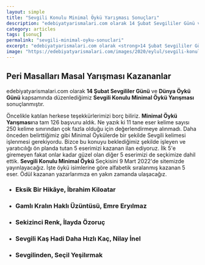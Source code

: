 ```yaml
---
layout: simple
title: "Sevgili Konulu Minimal Öykü Yarışması Sonuçları"
description: "edebiyatyarismalari.com olarak 14 Şubat Sevgililer Günü ve Dünya Öykü Günü kapsamında düzenlediğimiz Sevgili Konulu Minimal Öykü Yarışması sonuçlanmıştır."
category: articles
tags: [sonuç]
permalink: "sevgili-minimal-oyku-sonuclari"
excerpt: "edebiyatyarismalari.com olarak <strong>14 Şubat Sevgililer Günü</strong> ve <strong>Dünya Öykü Günü</strong> kapsamında düzenlediğimiz <strong>Sevgili Konulu Minimal Öykü Yarışması</strong> sonuçlanmıştır."
image: "https://edebiyatyarismalari.com/images/2020/eylul/sevgili-konulu-minimal-oyku-yarismasi-kazananlar.jpg"
---
```


## Peri Masalları Masal Yarışması Kazananlar
edebiyatyarismalari.com olarak **14 Şubat Sevgililer Günü** ve **Dünya Öykü Günü** kapsamında düzenlediğimiz **Sevgili Konulu Minimal Öykü Yarışması** sonuçlanmıştır.  

Öncelikle katılan herkese teşekkürlerimizi borç biliriz. **Minimal Öykü Yarışması**na tam 126 başvuru aldık. Ne yazık ki 11 tane eser kelime sayısı 250 kelime sınırından çok fazla olduğu için değerlendirmeye alınmadı. Daha önceden belirttiğimiz gibi Minimal Öykülerde bir şekilde Sevgili kelimesi işlenmesi gerekiyordu. Bizce bu konuyu beklediğimiz şekilde işleyen ve yaratıcılığı ön planda tutan 5 eserimizi kazanan ilan ediyoruz. İlk 5'e giremeyen fakat onlar kadar güzel olan diğer 5 eserimizi de seçkimize dahil ettik. 
**Sevgili Konulu Minimal Öykü** Seçkisini 9 Mart 2022'de sitemizde yayınlayacağız. İşte öykü isimlerine göre alfabetik sıralanmış kazanan 5 eser. Ödül kazanan yazarlarımıza en yakın zamanda ulaşacağız. 


- ### Eksik Bir Hikâye, İbrahim Kiloatar

- ### Gamlı Kralın Haklı Üzüntüsü, Emre Eryılmaz

- ### Sekizinci Renk, İlayda Özoruç

- ### Sevgili Kaş Hadi Daha Hızlı Kaç, Nilay İnel

- ### Sevgilinden, Seçil Yeşilırmak